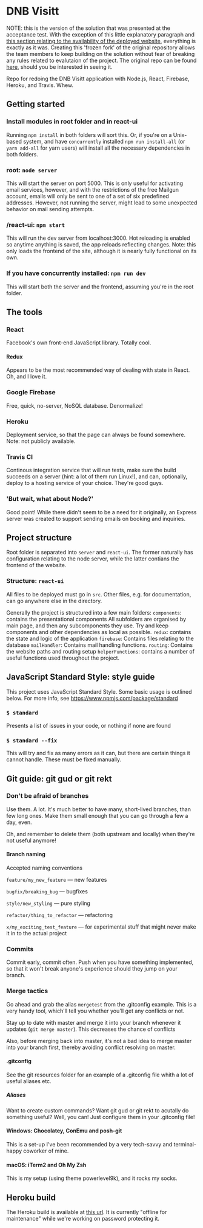 # DNB Visitt

NOTE: this is the version of the solution that was presented at the acceptance test. With the exception of this little explanatory paragraph and [this section relating to the availability of the deployed website](https://github.com/TheHeartmann/dnb-visitt-acceptance-test#heroku-build), everything is exactly as it was. Creating this 'frozen fork' of the original repository allows the team members to keep building on the solution without fear of breaking any rules related to evalutaion of the project. The original repo can be found [here](https://github.com/TheHeartmann/dnb-visitt), should you be interested in seeing it.

Repo for redoing the DNB Visitt application with Node.js, React, Firebase, Heroku, and Travis. Whew.

## Getting started

### Install modules in root folder and in react-ui
Running `npm install` in both folders will sort this. Or, if you're on a Unix-based system, and have `concurrently` installed `npm run install-all` (or `yarn add-all` for yarn users) will install all the necessary dependencies in both folders.

### root: `node server`
This will start the server on port 5000. This is only useful for activating email services, however, and with the restrictions of the free Mailgun account, emails will only be sent to one of a set of six predefined addresses. However, not running the server, might lead to some unexpected behavior on mail sending attempts.

### /react-ui: `npm start`
This will run the dev server from localhost:3000. Hot reloading is enabled so anytime anything is saved, the app reloads reflecting changes. Note: this only loads the frontend of the site, although it is nearly fully functional on its own.

### If you have concurrently installed: `npm run dev`
This will start both the server and the frontend, assuming you're in the root folder.

## The tools

### React

Facebook's own front-end JavaScript library. Totally cool.

#### Redux

Appears to be the most recommended way of dealing with state in React. Oh, and I love it.

### Google Firebase

Free, quick, no-server, NoSQL database. Denormalize!

### Heroku

Deployment service, so that the page can always be found somewhere. Note: not publicly available.

### Travis CI

Continous integration service that will run tests, make sure the build succeeds on a server (hint: a lot of them run Linux!), and can, optionally, deploy to a hosting service of your choice. They're good guys.

### 'But wait, what about Node?'

Good point! While there didn't seem to be a need for it originally, an Express server was created to support sending emails on booking and inquiries.

## Project structure

Root folder is separated into `server` and `react-ui`. The former naturally has configuration relating to the node server, while the latter contians the frontend of the website.

### Structure: `react-ui`

All files to be deployed must go in `src`. Other files, e.g. for documentation, can go anywhere else in the directory.

Generally the project is structured into a few main folders:
`components`: contains the presentational components
  All subfolders are organised by main page, and then any subcomponents they use. Try and keep components and other dependencies as local as possible.
`redux`: contains the state and logic of the application
`firebase`: Contains files relating to the database
`mailHandler`: Contains mail handling functions.
`routing`: Contains the website paths and routing setup
`helperFunctions`: contains a number of useful functions used throughout the project.

## JavaScript Standard Style: style guide
This project uses JavaScript Standard Style.
Some basic usage is outlined below. For more info, see https://www.npmjs.com/package/standard

### `$ standard`
Presents a list of issues in your code, or nothing if none are found

### `$ standard --fix`
This will try and fix as many errors as it can, but there are certain things it cannot handle.
These must be fixed manually.


## Git guide: git gud or git rekt

### Don't be afraid of branches
Use them. A lot. It's much better to have many, short-lived branches, than few long ones. Make them small enough that you can go through a few a day, even.

Oh, and remember to delete them (both upstream and locally) when they're not useful anymore!

#### Branch naming
Accepted naming conventions

`feature/my_new_feature` — new features

`bugfix/breaking_bug` — bugfixes

`style/new_styling` — pure styling

`refactor/thing_to_refactor` — refactoring

`x/my_exciting_test_feature` — for experimental stuff that might never make it in to the actual project

### Commits

Commit early, commit often. Push when you have something implemented, so that it won't break anyone's experience should they jump on your branch.

### Merge tactics

Go ahead and grab the alias `mergetest` from the .gitconfig example. This is a very handy tool, which'll tell you whether you'll get any conflicts or not.

Stay up to date with master and merge it into your branch whenever it updates (`git merge master`). This decreases the chance of conflicts

Also, before merging back into master, it's not a bad idea to merge master into your branch first, thereby avoiding conflict resolving on master.

#### .gitconfig

See the git resources folder for an example of a .gitconfig file whith a lot of useful aliases etc.

##### Aliases

Want to create custom commands? Want git gud or git rekt to acutally do something useful? Well, you can! Just configure them in your .gitconfig file!

#### Windows: Chocolatey, ConEmu and posh-git

This is a set-up I've been recommended by a very tech-savvy and terminal-happy coworker of mine.


#### macOS: iTerm2 and Oh My Zsh

This is my setup (using theme powerlevel9k), and it rocks my socks.

## Heroku build

The Heroku build is available at [this url](http://dnb-visitt.herokuapp.com/).
It is currently "offline for maintenance" while we're working on password protecting it.
